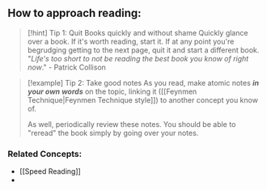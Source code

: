 

## How to approach reading:

> [!hint] Tip 1: Quit Books quickly and without shame
> Quickly glance over a book. If it's worth reading, start it. If at any point you're begrudging getting to the next page, quit it and start a different book. "*Life's too short to not be reading the best book you know of right now*." - Patrick Collison


> [!example] Tip 2: Take good notes
> As you read, make atomic notes ***in your own words*** on the topic, linking it ([[Feynmen Technique|Feynmen Technique style]]) to another concept you know of. 
> 
> As well, periodically review these notes. You should be able to "reread" the book simply by going over your notes.


### Related Concepts:
- [[Speed Reading]]
- 